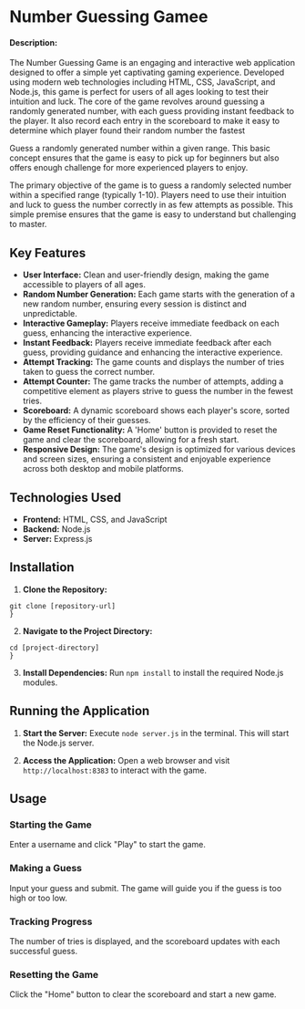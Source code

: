 # Number Guessing Gamee

#### Description:


The Number Guessing Game is an engaging and interactive web application designed to offer a simple yet captivating gaming experience. Developed using modern web technologies including HTML, CSS, JavaScript, and Node.js, this game is perfect for users of all ages looking to test their intuition and luck. The core of the game revolves around guessing a randomly generated number, with each guess providing instant feedback to the player. It also record each entry in the scoreboard to make it easy to determine which player found their random number the fastest

Guess a randomly generated number within a given range. This basic concept ensures that the game is easy to pick up for beginners but also offers enough challenge for more experienced players to enjoy.

The primary objective of the game is to guess a randomly selected number within a specified range (typically 1-10). Players need to use their intuition and luck to guess the number correctly in as few attempts as possible. This simple premise ensures that the game is easy to understand but challenging to master.

## Key Features



- **User Interface:** Clean and user-friendly design, making the game accessible to players of all ages.
- **Random Number Generation:**  Each game starts with the generation of a new random number, ensuring every session is distinct and unpredictable.
- **Interactive Gameplay:** Players receive immediate feedback on each guess, enhancing the interactive experience.
- **Instant Feedback:** Players receive immediate feedback after each guess, providing guidance and enhancing the interactive experience.
- **Attempt Tracking:** The game counts and displays the number of tries taken to guess the correct number.
- **Attempt Counter:**  The game tracks the number of attempts, adding a competitive element as players strive to guess the number in the fewest tries.
- **Scoreboard:** A dynamic scoreboard shows each player's score, sorted by the efficiency of their guesses.
- **Game Reset Functionality:** A 'Home' button is provided to reset the game and clear the scoreboard, allowing for a fresh start.
- **Responsive Design:**  The game's design is optimized for various devices and screen sizes, ensuring a consistent and enjoyable experience across both desktop and mobile platforms.





## Technologies Used

- **Frontend:** HTML, CSS, and JavaScript
- **Backend:** Node.js
- **Server:** Express.js




## Installation


1. **Clone the Repository:**
```
git clone [repository-url]
}
```

2. **Navigate to the Project Directory:**
```
cd [project-directory]
}
```


3. **Install Dependencies:**
Run `npm install` to install the required Node.js modules.

## Running the Application

1. **Start the Server:**
Execute `node server.js` in the terminal. This will start the Node.js server.

2. **Access the Application:**
Open a web browser and visit `http://localhost:8383` to interact with the game.

## Usage

### Starting the Game
Enter a username and click "Play" to start the game.

### Making a Guess
Input your guess and submit. The game will guide you if the guess is too high or too low.

### Tracking Progress
The number of tries is displayed, and the scoreboard updates with each successful guess.

### Resetting the Game
Click the "Home" button to clear the scoreboard and start a new game.








